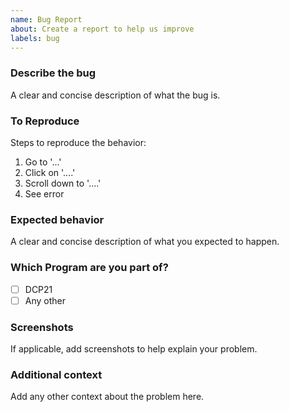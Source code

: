 ```yaml
---
name: Bug Report
about: Create a report to help us improve
labels: bug
---
```


### **Describe the bug**

A clear and concise description of what the bug is.

### **To Reproduce**

Steps to reproduce the behavior:

1. Go to '...'
2. Click on '....'
3. Scroll down to '....'
4. See error

### **Expected behavior**

A clear and concise description of what you expected to happen.

### Which Program are you part of?

<!--
Example how to mark a checkbox:-
- [x] Part of this program.
-->

- [ ] DCP21
- [ ] Any other

### **Screenshots**

If applicable, add screenshots to help explain your problem.

### **Additional context**

Add any other context about the problem here.
